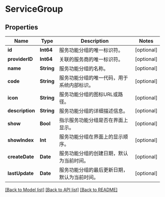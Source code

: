 # ServiceGroup

## Properties
Name | Type | Description | Notes
------------ | ------------- | ------------- | -------------
**id** | **Int64** | 服务功能分组的唯一标识符。 | [optional] 
**providerID** | **Int64** | 关联的服务商的唯一标识符。 | [optional] 
**name** | **String** | 服务功能分组的名称。 | [optional] 
**code** | **String** | 服务功能分组的唯一代码，用于系统内部标识。 | [optional] 
**icon** | **String** | 服务功能分组的图标URL或路径。 | [optional] 
**description** | **String** | 服务功能分组的详细描述信息。 | [optional] 
**show** | **Bool** | 指示服务功能分组是否在界面上显示。 | [optional] 
**showIndex** | **Int** | 服务功能分组在界面上的显示顺序。 | [optional] 
**createDate** | **Date** | 服务功能分组的创建日期，默认为当前时间。 | [optional] 
**lastUpdate** | **Date** | 服务功能分组的最后更新日期，默认为当前时间。 | [optional] 

[[Back to Model list]](../README.md#documentation-for-models) [[Back to API list]](../README.md#documentation-for-api-endpoints) [[Back to README]](../README.md)



